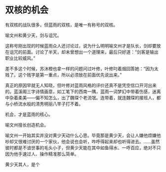# 双核的机会

有双核的战队很多，但蓝雨的双核，是唯一有称号的双核。

喻文州和黄少天，剑与诅咒。

这称号刚出现的时候蓝雨众人还讨论过，说为什么明明喻文州才是队长，剑却要放在诅咒的前面。讨论了半天，却未曾想出一个道理来，最后只好道：“剑客是输出职业比较威风。”

差不多这个时候，苏沐橙也拿一样的问题问过叶修，叶修叼着烟回答她：“因为太贱了。这个贱字是第一重点，所以必须放在前面优先说出来。”

真正的原因早就无人知晓，但叶修对蓝雨风格的评价还真不是凭空信口开河出来的。蓝溪阁三字诗情画意，如工笔下的西南一隅，蓝雨一词梦幻中带着伤感，迷离中杂着柔美——偏不知怎么，出了魏琛个老流氓。连带着，就连魏琛的接班人，都与小桥流水般的清秀明丽八竿子打不着。

机会，才是蓝雨的核心。



喻文州擅长创造机会。



喻文州一开始其实并没对黄少天动什么心思。毕竟那是黄少天，会让人嫌他烦嫌他吵却又很难讨厌的一个家伙，他会说也会听，咋呼得起来却也听得进去。……虽然彼时都是不谙世事的毛头小子，但黄少天能在其中如鱼得水、一呼百应，绝对不只因为他手速过人、操作精准那么简单。

黄少天其人，是个

